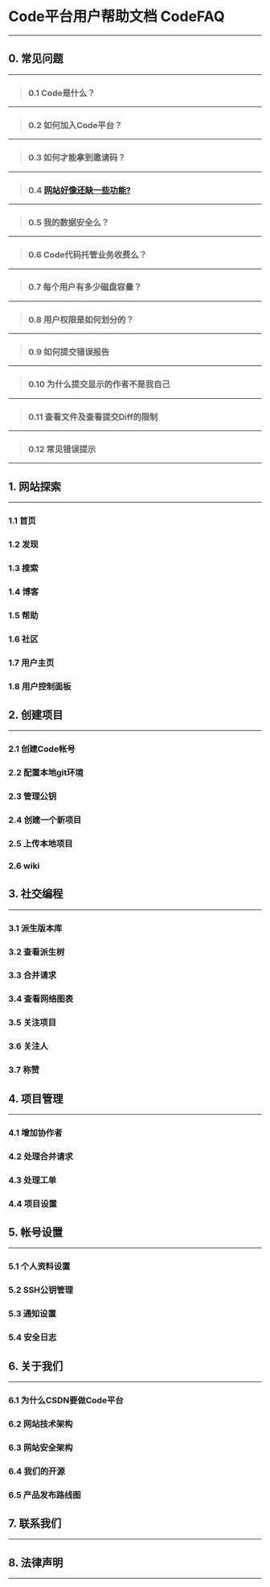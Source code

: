 # **Code平台用户帮助文档 CodeFAQ**

----------

## **0. 常见问题**

----------
>### 0.1 Code是什么？

----------
>### 0.2 如何加入Code平台？

----------
>### 0.3 如何才能拿到邀请码？

----------
>### 0.4 [网站好像还缺一些功能?](https://raw.github.com/hadesli/CodeFAQ/master/FAQ_0_4.md "网站好像还缺一些功能?")

----------
>### 0.5 我的数据安全么？

----------
>### 0.6 Code代码托管业务收费么？

----------
>### 0.7 每个用户有多少磁盘容量？

----------
>### 0.8 用户权限是如何划分的？

----------
>### 0.9 如何提交错误报告

----------
>### 0.10 为什么提交显示的作者不是我自己

----------
>### 0.11 查看文件及查看提交Diff的限制

----------
>### 0.12 常见错误提示

----------


## **1. 网站探索**
----------
### 1.1 首页
### 1.2 发现
### 1.3 搜索
### 1.4 博客
### 1.5 帮助
### 1.6 社区
### 1.7 用户主页
### 1.8 用户控制面板


## **2. 创建项目**
----------
### 2.1 创建Code帐号
### 2.2 配置本地git环境
### 2.3 管理公钥
### 2.4 创建一个新项目
### 2.5 上传本地项目
### 2.6 wiki


## **3. 社交编程**
----------
### 3.1 派生版本库
### 3.2 查看派生树
### 3.3 合并请求
### 3.4 查看网络图表
### 3.5 关注项目
### 3.6 关注人
### 3.7 称赞


## **4. 项目管理**
----------
### 4.1 增加协作者
### 4.2 处理合并请求
### 4.3 处理工单
### 4.4 项目设置


## **5. 帐号设置**
----------
### 5.1 个人资料设置
### 5.2 SSH公钥管理
### 5.3 通知设置
### 5.4 安全日志

## **6. 关于我们**
----------
### 6.1 为什么CSDN要做Code平台
### 6.2 网站技术架构
### 6.3 网站安全架构
### 6.4 我们的开源
### 6.5 产品发布路线图

## **7. 联系我们**
----------

## **8. 法律声明**
----------
